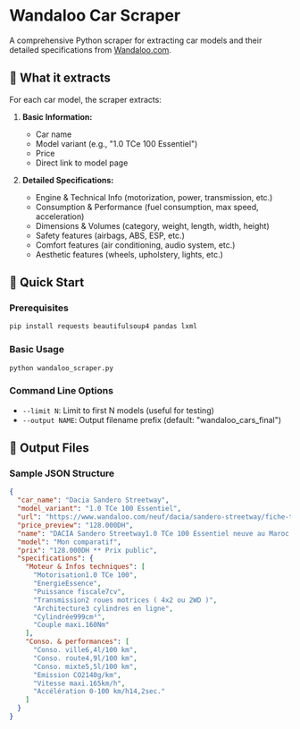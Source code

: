 # Wandaloo Car Scraper

A comprehensive Python scraper for extracting car models and their detailed specifications from [Wandaloo.com](https://www.wandaloo.com/neuf/maroc/0,0,0,0,0,0,-,az,1.html).

## 🎯 What it extracts

For each car model, the scraper extracts:

1. **Basic Information:**

   - Car name
   - Model variant (e.g., "1.0 TCe 100 Essentiel")
   - Price
   - Direct link to model page

2. **Detailed Specifications:**
   - Engine & Technical Info (motorization, power, transmission, etc.)
   - Consumption & Performance (fuel consumption, max speed, acceleration)
   - Dimensions & Volumes (category, weight, length, width, height)
   - Safety features (airbags, ABS, ESP, etc.)
   - Comfort features (air conditioning, audio system, etc.)
   - Aesthetic features (wheels, upholstery, lights, etc.)

## 🚀 Quick Start

### Prerequisites

```bash
pip install requests beautifulsoup4 pandas lxml
```

### Basic Usage

```bash
python wandaloo_scraper.py
```

### Command Line Options

- `--limit N`: Limit to first N models (useful for testing)
- `--output NAME`: Output filename prefix (default: "wandaloo_cars_final")

## 📁 Output Files

### Sample JSON Structure

```json
{
  "car_name": "Dacia Sandero Streetway",
  "model_variant": "1.0 TCe 100 Essentiel",
  "url": "https://www.wandaloo.com/neuf/dacia/sandero-streetway/fiche-technique/1-0-tce-100-essentiel/18709.html",
  "price_preview": "128.000DH",
  "name": "DACIA Sandero Streetway1.0 TCe 100 Essentiel neuve au Maroc - Fiche Technique",
  "model": "Mon comparatif",
  "prix": "128.000DH ** Prix public",
  "specifications": {
    "Moteur & Infos techniques": [
      "Motorisation1.0 TCe 100",
      "EnergieEssence",
      "Puissance fiscale7cv",
      "Transmission2 roues motrices ( 4x2 ou 2WD )",
      "Architecture3 cylindres en ligne",
      "Cylindrée999cm³",
      "Couple maxi.160Nm"
    ],
    "Conso. & performances": [
      "Conso. ville6,4l/100 km",
      "Conso. route4,9l/100 km",
      "Conso. mixte5,5l/100 km",
      "Emission CO2140g/km",
      "Vitesse maxi.165km/h",
      "Accélération 0-100 km/h14,2sec."
    ]
  }
}
```
